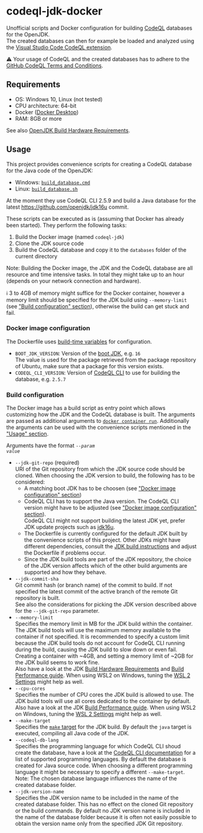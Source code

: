 # codeql-jdk-docker
Unofficial scripts and Docker configuration for building [CodeQL](https://codeql.github.com/docs/) databases for the OpenJDK.  
The created databases can then for example be loaded and analyzed using the [Visual Studio Code CodeQL extension](https://codeql.github.com/docs/codeql-for-visual-studio-code/analyzing-your-projects/).

:warning: Your usage of CodeQL and the created databases has to adhere to the [GitHub CodeQL Terms and Conditions](https://securitylab.github.com/tools/codeql/license/).

## Requirements
- OS: Windows 10, Linux (not tested)
- CPU architecture: 64-bit
- Docker ([Docker Desktop](https://www.docker.com/products/docker-desktop))
- RAM: 8GB or more

See also [OpenJDK Build Hardware Requirements](https://github.com/openjdk/jdk/blob/master/doc/building.md#build-hardware-requirements).

## Usage
This project provides convenience scripts for creating a CodeQL database for the Java code of the OpenJDK:
- Windows: [`build_database.cmd`](./build_database.cmd)
- Linux: [`build_database.sh`](./build_database.sh)

At the moment they use CodeQL CLI 2.5.9 and build a Java database for the latest https://github.com/openjdk/jdk16u commit.

These scripts can be executed as is (assuming that Docker has already been started). They perform the following tasks:
1. Build the Docker image (named `codeql-jdk`)
2. Clone the JDK source code
3. Build the CodeQL database and copy it to the `databases` folder of the current directory

Note: Building the Docker image, the JDK and the CodeQL database are all resource and time intensive tasks. In total they might take up to an hour (depends on your network connection and hardware).

:information_source: 3 to 4GB of memory might suffice for the Docker container, however a memory limit should be specified for the JDK build using `--memory-limit` (see ["Build configuration" section](#build-configuration)), otherwise the build can get stuck and fail.

### Docker image configuration
The Dockerfile uses [build-time variables](https://docs.docker.com/engine/reference/commandline/build/#set-build-time-variables---build-arg) for configuration.
- `BOOT_JDK_VERSION`: Version of the [boot JDK](https://github.com/openjdk/jdk/blob/master/doc/building.md#boot-jdk-requirements), e.g. `16`  
The value is used for the package retrieved from the package repository of Ubuntu, make sure that a package for this version exists.
- `CODEQL_CLI_VERSION`: Version of [CodeQL CLI](https://github.com/github/codeql-cli-binaries/releases) to use for building the database, e.g. `2.5.7`

### Build configuration
The Docker image has a build script as entry point which allows customizing how the JDK and the CodeQL database is built.
The arguments are passed as additional arguments to [`docker container run`](https://docs.docker.com/engine/reference/commandline/container_run/).
Additionally the arguments can be used with the convenience scripts mentioned in the ["Usage" section](#usage).

Arguments have the format <code>--<i>param</i> <i>value</i></code>

- `--jdk-git-repo` (required)  
URI of the Git repository from which the JDK source code should be cloned. When choosing the JDK version to build, the following has to be considered:
  - A matching boot JDK has to be choosen (see ["Docker image configuration" section](#docker-image-configuration))
  - CodeQL CLI has to support the Java version. The CodeQL CLI version might have to be adjusted  (see ["Docker image configuration" section](#docker-image-configuration)).  
    CodeQL CLI might not support building the latest JDK yet, prefer JDK update projects such as [jdk16u](https://github.com/openjdk/jdk16u).
  - The Dockerfile is currently configured for the default JDK built by the convenience scripts of this project. Other JDKs might have different dependencies, consult the [JDK build instructions](https://github.com/openjdk/jdk/blob/master/doc/building.md) and adjust the Dockerfile if problems occur.
  - Since the JDK build tools are part of the JDK repository, the choice of the JDK version affects which of the other build arguments are supported and how they behave.
- `--jdk-commit-sha`  
Git commit hash (or branch name) of the commit to build. If not specified the latest commit of the active branch of the remote Git repository is built.  
See also the considerations for picking the JDK version described above for the `--jdk-git-repo` parameter.
- `--memory-limit`  
Specifies the memory limit in MB for the JDK build within the container. The JDK build tools will use the maximum memory available to the container if not specified.
It is recommended to specify a custom limit because the JDK build tools do not account for CodeQL CLI running during the build, causing the JDK build to slow down or even fail.
Creating a container with ~4GB, and setting a memory limit of ~2GB for the JDK build seems to work fine.  
Also have a look at the JDK [Build Hardware Requirements](https://github.com/openjdk/jdk/blob/master/doc/building.md#build-hardware-requirements) and [Build Performance guide](https://github.com/openjdk/jdk/blob/master/doc/building.md#build-performance). When using WSL2 on Windows, tuning the [WSL 2 Settings](https://docs.microsoft.com/en-us/windows/wsl/wsl-config#wsl-2-settings) might help as well.
- `--cpu-cores`  
Specifies the number of CPU cores the JDK build is allowed to use. The JDK build tools will use all cores dedicated to the container by default.
Also have a look at the JDK [Build Performance guide](https://github.com/openjdk/jdk/blob/master/doc/building.md#build-performance). When using WSL2 on Windows, tuning the [WSL 2 Settings](https://docs.microsoft.com/en-us/windows/wsl/wsl-config#wsl-2-settings) might help as well.
- `--make-target`  
Specifies the [`make` target](https://github.com/openjdk/jdk/blob/master/doc/building.md#running-make) for the JDK build. By default the `java` target is executed, compiling all Java code of the JDK.
- `--codeql-db-lang`  
Specifies the programming language for which CodeQL CLI shoud create the database, have a look at the [CodeQL CLI documentation](https://codeql.github.com/docs/codeql-cli/creating-codeql-databases/#running-codeql-database-create) for a list of supported programming languages. By default the database is created for Java source code.
When choosing a different programming language it might be necessary to specify a different `--make-target`.  
Note: The chosen database language influences the name of the created database folder.
- `--jdk-version-name`  
Specifies the JDK version name to be included in the name of the created database folder. This has no effect on the cloned Git repository or the build commands. By default no JDK version name is included in the name of the database folder because it is often not easily possible to obtain the version name only from the specified JDK Git repository.
